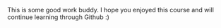 This is some good work buddy. I hope you enjoyed this course and will continue learning through Github :)
